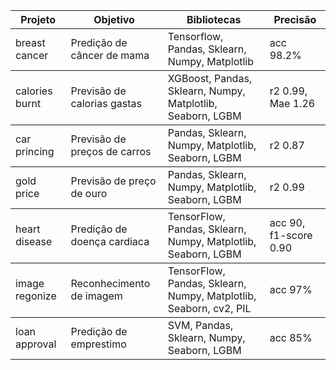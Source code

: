 <table>
  <thead>
    <tr>
      <th>Projeto</th>
      <th>Objetivo</th>
      <th>Bibliotecas</th>
      <th>Precisão</th>
    </tr>
  </thead>
  <tbody>
    <tr>
      <td>breast cancer</td>
      <td>Predição de câncer de mama</td>
      <td>Tensorflow, Pandas, Sklearn, Numpy, Matplotlib </td>
      <td>acc 98.2%</td>
    </tr>
    
  </tbody>

  <tbody>
    <tr>
      <td>calories burnt</td>
      <td>Previsão de calorias gastas</td>
      <td>XGBoost, Pandas, Sklearn, Numpy, Matplotlib, Seaborn, LGBM </td>
      <td>r2 0.99, Mae 1.26</td>
    </tr>
    
  </tbody>

  <tbody>
    <tr>
      <td>car princing</td>
      <td>Previsão de preços de carros</td>
      <td>Pandas, Sklearn, Numpy, Matplotlib, Seaborn, LGBM </td>
      <td>r2 0.87</td>
    </tr>
    
  </tbody>

  <tbody>
    <tr>
      <td>gold price</td>
      <td>Previsão de preço de ouro</td>
      <td>Pandas, Sklearn, Numpy, Matplotlib, Seaborn, LGBM </td>
      <td>r2 0.99</td>
    </tr>
    
  </tbody>

  <tbody>
    <tr>
      <td>heart disease</td>
      <td>Predição de doença cardiaca</td>
      <td>TensorFlow, Pandas, Sklearn, Numpy, Matplotlib, Seaborn, LGBM </td>
      <td>acc 90, f1-score 0.90</td>
    </tr>
    
  </tbody>

   <tbody>
    <tr>
      <td>image regonize</td>
      <td>Reconhecimento de imagem</td>
      <td>TensorFlow, Pandas, Sklearn, Numpy, Matplotlib, Seaborn, cv2, PIL </td>
      <td>acc 97% </td>
    </tr>
    
  </tbody>

  <tbody>
    <tr>
      <td>loan approval</td>
      <td>Predição de emprestimo</td>
      <td>SVM, Pandas, Sklearn, Numpy, Seaborn, LGBM </td>
      <td>acc 85% </td>
    </tr>
    
  </tbody>
</table>
